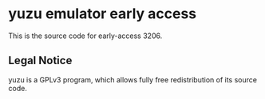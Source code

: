 yuzu emulator early access
=============

This is the source code for early-access 3206.

## Legal Notice

yuzu is a GPLv3 program, which allows fully free redistribution of its source code.